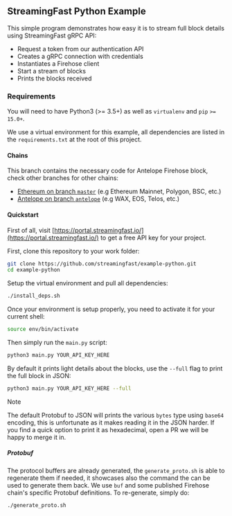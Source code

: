 ## StreamingFast Python Example

This simple program demonstrates how easy it is to stream full block details using StreamingFast gRPC
API:

* Request a token from our authentication API
* Creates a gRPC connection with credentials
* Instantiates a Firehose client
* Start a stream of blocks
* Prints the blocks received

### Requirements

You will need to have Python3 (>= 3.5+) as well as `virtualenv` and `pip`
`>= 15.0+`.

We use a virtual environment for this example, all dependencies are listed
in the `requirements.txt` at the root of this project.

#### Chains

This branch contains the necessary code for Antelope Firehose block, check other branches for other
chains:

- [Ethereum on branch `master`](https://github.com/streamingfast/example-python/tree/master) (e.g Ethereum Mainnet, Polygon, BSC, etc.)
- [Antelope on branch `antelope`](https://github.com/streamingfast/example-python/tree/antelope) (e.g WAX, EOS, Telos, etc.)

#### Quickstart

First of all, visit [https://portal.streamingfast.io/](https://portal.streamingfast.io/) to get
a free API key for your project.

First, clone this repository to your work folder:

```bash
git clone https://github.com/streamingfast/example-python.git
cd example-python
```

Setup the virtual environment and pull all dependencies:

```bash
./install_deps.sh
```

Once your environment is setup properly, you need to activate it for your current shell:

```bash
source env/bin/activate
```

Then simply run the `main.py` script:

```bash
python3 main.py YOUR_API_KEY_HERE
```

By default it prints light details about the blocks, use the `--full` flag to
print the full block in JSON:

```bash
python3 main.py YOUR_API_KEY_HERE --full
```

> [!NOTE]
> The default Protobuf to JSON will prints the various `bytes` type using `base64` encoding, this is unfortunate as it makes reading it in the JSON harder. If you find a quick option to print it as hexadecimal, open a PR we will be happy to merge it in.

##### Protobuf

The protocol buffers are already generated, the `generate_proto.sh` is able to regenerate them if needed, it showcases also the command the can be used to generate them back. We use `buf` and some published Firehose chain's specific Protobuf definitions. To re-generate, simply do:

```bash
./generate_proto.sh
```
